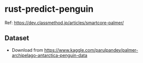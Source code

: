 # rust-predict-penguin
Ref: https://dev.classmethod.jp/articles/smartcore-palmer/

## Dataset
- Download from https://www.kaggle.com/parulpandey/palmer-archipelago-antarctica-penguin-data
